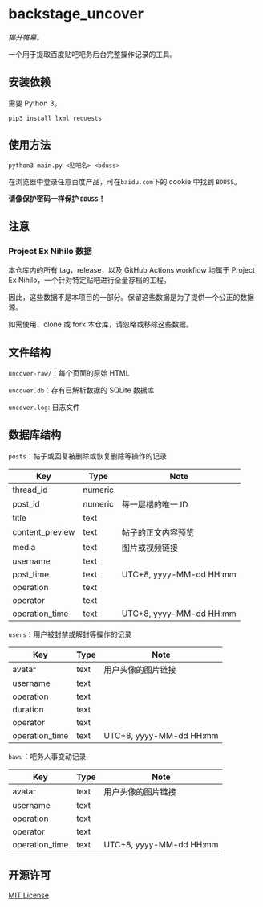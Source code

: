 # backstage_uncover

_揭开帷幕。_

一个用于提取百度贴吧吧务后台完整操作记录的工具。

## 安装依赖

需要 Python 3。

`pip3 install lxml requests`

## 使用方法

`python3 main.py <贴吧名> <bduss>`

在浏览器中登录任意百度产品，可在`baidu.com`下的 cookie 中找到 `BDUSS`。

__请像保护密码一样保护 `BDUSS`！__

## 注意
### Project Ex Nihilo 数据

本仓库内的所有 tag，release，以及 GitHub Actions workflow 均属于 Project Ex Nihilo，一个针对特定贴吧进行全量存档的工程。

因此，这些数据不是本项目的一部分。保留这些数据是为了提供一个公正的数据源。

如需使用、clone 或 fork 本仓库，请忽略或移除这些数据。

## 文件结构

`uncover-raw/`：每个页面的原始 HTML

`uncover.db`：存有已解析数据的 SQLite 数据库

`uncover.log`: 日志文件

## 数据库结构

`posts`：帖子或回复被删除或恢复删除等操作的记录

|Key|Type|Note|
|-|-|-|
|thread_id|numeric||
|post_id|numeric|每一层楼的唯一 ID|
|title|text||
|content_preview|text|帖子的正文内容预览|
|media|text|图片或视频链接|
|username|text||
|post_time|text|UTC+8, yyyy-MM-dd HH:mm|
|operation|text||
|operator|text||
|operation_time|text|UTC+8, yyyy-MM-dd HH:mm|

`users`：用户被封禁或解封等操作的记录

|Key|Type|Note|
|-|-|-|
|avatar|text|用户头像的图片链接|
|username|text||
|operation|text||
|duration|text||
|operator|text||
|operation_time|text|UTC+8, yyyy-MM-dd HH:mm|

`bawu`：吧务人事变动记录

|Key|Type|Note|
|-|-|-|
|avatar|text|用户头像的图片链接|
|username|text||
|operation|text||
|operator|text||
|operation_time|text|UTC+8, yyyy-MM-dd HH:mm|

## 开源许可

[MIT License](https://opensource.org/licenses/MIT)
